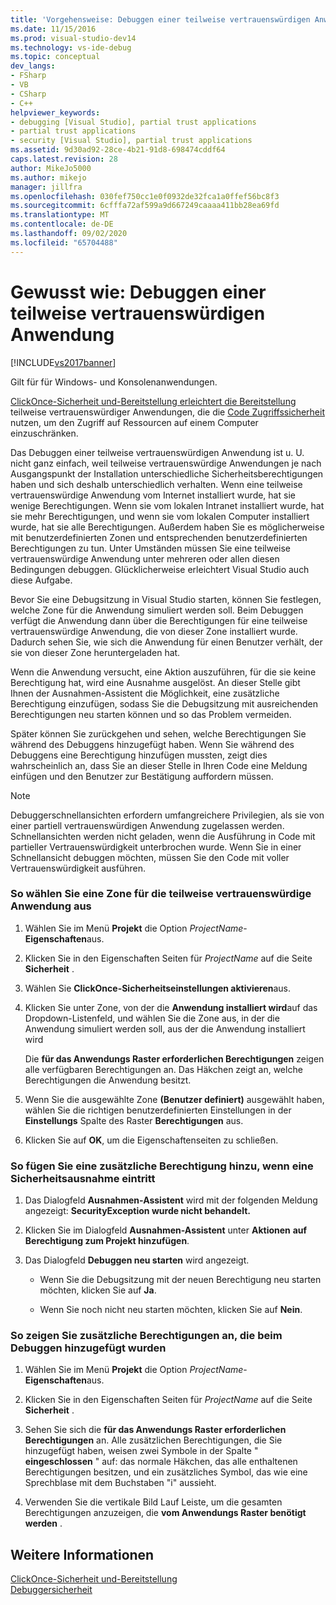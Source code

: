 ```yaml
---
title: 'Vorgehensweise: Debuggen einer teilweise vertrauenswürdigen Anwendung | Microsoft-Dokumentation'
ms.date: 11/15/2016
ms.prod: visual-studio-dev14
ms.technology: vs-ide-debug
ms.topic: conceptual
dev_langs:
- FSharp
- VB
- CSharp
- C++
helpviewer_keywords:
- debugging [Visual Studio], partial trust applications
- partial trust applications
- security [Visual Studio], partial trust applications
ms.assetid: 9d30ad92-28ce-4b21-91d8-698474cddf64
caps.latest.revision: 28
author: MikeJo5000
ms.author: mikejo
manager: jillfra
ms.openlocfilehash: 030fef750cc1e0f0932de32fca1a0ffef56bc8f3
ms.sourcegitcommit: 6cfffa72af599a9d667249caaaa411bb28ea69fd
ms.translationtype: MT
ms.contentlocale: de-DE
ms.lasthandoff: 09/02/2020
ms.locfileid: "65704488"
---
```

# <a name="how-to-debug-a-partial-trust-application"></a>Gewusst wie: Debuggen einer teilweise vertrauenswürdigen Anwendung
[!INCLUDE[vs2017banner](../includes/vs2017banner.md)]

Gilt für für Windows- und Konsolenanwendungen.  
  
 [ClickOnce-Sicherheit und-Bereitstellung erleichtert die Bereitstellung](../deployment/clickonce-security-and-deployment.md) teilweise vertrauenswürdiger Anwendungen, die die [Code Zugriffssicherheit](https://msdn.microsoft.com/library/859af632-c80d-4736-8d6f-1e01b09ce127) nutzen, um den Zugriff auf Ressourcen auf einem Computer einzuschränken.  
  
 Das Debuggen einer teilweise vertrauenswürdigen Anwendung ist u. U. nicht ganz einfach, weil teilweise vertrauenswürdige Anwendungen je nach Ausgangspunkt der Installation unterschiedliche Sicherheitsberechtigungen haben und sich deshalb unterschiedlich verhalten. Wenn eine teilweise vertrauenswürdige Anwendung vom Internet installiert wurde, hat sie wenige Berechtigungen. Wenn sie vom lokalen Intranet installiert wurde, hat sie mehr Berechtigungen, und wenn sie vom lokalen Computer installiert wurde, hat sie alle Berechtigungen. Außerdem haben Sie es möglicherweise mit benutzerdefinierten Zonen und entsprechenden benutzerdefinierten Berechtigungen zu tun. Unter Umständen müssen Sie eine teilweise vertrauenswürdige Anwendung unter mehreren oder allen diesen Bedingungen debuggen. Glücklicherweise erleichtert Visual Studio auch diese Aufgabe.  
  
 Bevor Sie eine Debugsitzung in Visual Studio starten, können Sie festlegen, welche Zone für die Anwendung simuliert werden soll. Beim Debuggen verfügt die Anwendung dann über die Berechtigungen für eine teilweise vertrauenswürdige Anwendung, die von dieser Zone installiert wurde. Dadurch sehen Sie, wie sich die Anwendung für einen Benutzer verhält, der sie von dieser Zone heruntergeladen hat.  
  
 Wenn die Anwendung versucht, eine Aktion auszuführen, für die sie keine Berechtigung hat, wird eine Ausnahme ausgelöst. An dieser Stelle gibt Ihnen der Ausnahmen-Assistent die Möglichkeit, eine zusätzliche Berechtigung einzufügen, sodass Sie die Debugsitzung mit ausreichenden Berechtigungen neu starten können und so das Problem vermeiden.  
  
 Später können Sie zurückgehen und sehen, welche Berechtigungen Sie während des Debuggens hinzugefügt haben. Wenn Sie während des Debuggens eine Berechtigung hinzufügen mussten, zeigt dies wahrscheinlich an, dass Sie an dieser Stelle in Ihren Code eine Meldung einfügen und den Benutzer zur Bestätigung auffordern müssen.  
  
> [!NOTE]
> Debuggerschnellansichten erfordern umfangreichere Privilegien, als sie von einer partiell vertrauenswürdigen Anwendung zugelassen werden. Schnellansichten werden nicht geladen, wenn die Ausführung in Code mit partieller Vertrauenswürdigkeit unterbrochen wurde. Wenn Sie in einer Schnellansicht debuggen möchten, müssen Sie den Code mit voller Vertrauenswürdigkeit ausführen.  
  
### <a name="to-choose-a-zone-for-your-partial-trust-application"></a>So wählen Sie eine Zone für die teilweise vertrauenswürdige Anwendung aus  
  
1. Wählen Sie im Menü **Projekt** die Option _ProjectName_-**Eigenschaften**aus.  
  
2. Klicken Sie in den Eigenschaften Seiten für *ProjectName* auf die Seite **Sicherheit** .  
  
3. Wählen Sie **ClickOnce-Sicherheitseinstellungen aktivieren**aus.  
  
4. Klicken Sie unter Zone, von der die **Anwendung installiert wird**auf das Dropdown-Listenfeld, und wählen Sie die Zone aus, in der die Anwendung simuliert werden soll, aus der die Anwendung installiert wird  
  
     Die **für das Anwendungs Raster erforderlichen Berechtigungen** zeigen alle verfügbaren Berechtigungen an. Das Häkchen zeigt an, welche Berechtigungen die Anwendung besitzt.  
  
5. Wenn Sie die ausgewählte Zone **(Benutzer definiert)** ausgewählt haben, wählen Sie die richtigen benutzerdefinierten Einstellungen in der **Einstellungs** Spalte des Raster **Berechtigungen** aus.  
  
6. Klicken Sie auf **OK**, um die Eigenschaftenseiten zu schließen.  
  
### <a name="to-add-an-extra-permission-when-a-security-exception-occurs"></a>So fügen Sie eine zusätzliche Berechtigung hinzu, wenn eine Sicherheitsausnahme eintritt  
  
1. Das Dialogfeld **Ausnahmen-Assistent** wird mit der folgenden Meldung angezeigt: **SecurityException wurde nicht behandelt.**  
  
2. Klicken Sie im Dialogfeld **Ausnahmen-Assistent** unter **Aktionen** **auf Berechtigung zum Projekt hinzufügen**.  
  
3. Das Dialogfeld **Debuggen neu starten** wird angezeigt.  
  
    - Wenn Sie die Debugsitzung mit der neuen Berechtigung neu starten möchten, klicken Sie auf **Ja**.  
  
    - Wenn Sie noch nicht neu starten möchten, klicken Sie auf **Nein**.  
  
### <a name="to-view-extra-permissions-added-while-debugging"></a>So zeigen Sie zusätzliche Berechtigungen an, die beim Debuggen hinzugefügt wurden  
  
1. Wählen Sie im Menü **Projekt** die Option _ProjectName_-**Eigenschaften**aus.  
  
2. Klicken Sie in den Eigenschaften Seiten für *ProjectName* auf die Seite **Sicherheit** .  
  
3. Sehen Sie sich die **für das Anwendungs Raster erforderlichen Berechtigungen** an. Alle zusätzlichen Berechtigungen, die Sie hinzugefügt haben, weisen zwei Symbole in der Spalte " **eingeschlossen** " auf: das normale Häkchen, das alle enthaltenen Berechtigungen besitzen, und ein zusätzliches Symbol, das wie eine Sprechblase mit dem Buchstaben "i" aussieht.  
  
4. Verwenden Sie die vertikale Bild Lauf Leiste, um die gesamten Berechtigungen anzuzeigen, die **vom Anwendungs Raster benötigt werden** .  
  
## <a name="see-also"></a>Weitere Informationen  
 [ClickOnce-Sicherheit und-Bereitstellung](../deployment/clickonce-security-and-deployment.md)   
 [Debuggersicherheit](../debugger/debugger-security.md)
